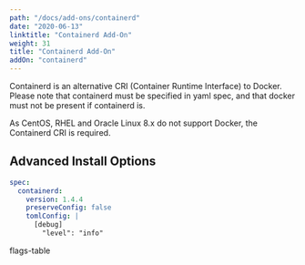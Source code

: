 ```yaml
---
path: "/docs/add-ons/containerd"
date: "2020-06-13"
linktitle: "Containerd Add-On"
weight: 31
title: "Containerd Add-On"
addOn: "containerd"
---
```

Containerd is an alternative CRI (Container Runtime Interface) to Docker.
Please note that containerd must be specified in yaml spec, and that docker must not be present if containerd is.

As CentOS, RHEL and Oracle Linux 8.x do not support Docker, the Containerd CRI is required.

## Advanced Install Options

```yaml
spec:
  containerd:
    version: 1.4.4
    preserveConfig: false
    tomlConfig: |
      [debug]
        "level": "info"
```

flags-table
